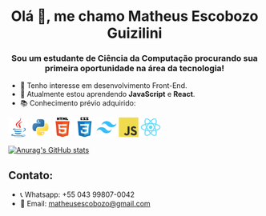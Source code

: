 <h1 align="center">Olá 👋, me chamo Matheus Escobozo Guizilini</h1>
<h3 align="center">Sou um estudante de Ciência da Computação procurando sua primeira oportunidade na área da tecnologia!</h3>

- 👀 Tenho interesse em desenvolvimento Front-End.
- 🌱 Atualmente estou aprendendo **JavaScript** e **React**.  
- 📚 Conhecimento prévio adquirido:
<div display="flex">
  <img src="https://raw.githubusercontent.com/devicons/devicon/master/icons/java/java-original.svg" alt="java" width="40" height="40" />
  <img src="https://raw.githubusercontent.com/devicons/devicon/master/icons/python/python-original.svg" alt="python" width="40" height="40"/>
  <img src="https://raw.githubusercontent.com/devicons/devicon/master/icons/html5/html5-original-wordmark.svg" alt="html5" width="40" height="40"/>
  <img src="https://raw.githubusercontent.com/devicons/devicon/master/icons/css3/css3-original-wordmark.svg" alt="css3" width="40" height="40"/>
  <img src="https://github.com/devicons/devicon/blob/master/icons/tailwindcss/tailwindcss-plain.svg" alt="tailwindcss" width="40" height="40">
  <img src="https://github.com/devicons/devicon/blob/master/icons/javascript/javascript-original.svg" alt="javascript" width="40" height="40">
  <img src="https://github.com/devicons/devicon/blob/master/icons/react/react-original.svg" alt="react" width="40" height="40" >
</div>

[![Anurag's GitHub stats](https://github-readme-stats.vercel.app/api?username=matheuscobz)](https://github.com/anuraghazra/github-readme-stats)

<h2>Contato:</h2>

- 📞 Whatsapp: +55 043 99807-0042
- 📧 Email: matheusescobozo@gmail.com



<!---
- 👋 Olá, me chamo Matheus, sou estudante de Ciência da Computação na UNESPAR ! 
- 👀 Tenho interesse em desenvolvimento Front-End
- 📚 Atualmente estou aprendendo HTML, CSS E JS
- 🤗 Estou procurando novas formas de aprendizado com projetos e desenvolvimentos pessoais 
- 📞 Para me contatar basta me enviar uma mensagem via whatsapp (+5543998160480) ou me chamar pelo instagram @matheus_eg

MatheusEscobozo/MatheusEscobozo is a ✨ special ✨ repository because its `README.md` (this file) appears on your GitHub profile.
You can click the Preview link to take a look at your changes.
--->
